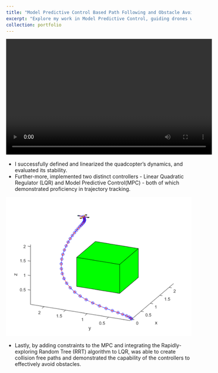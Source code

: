 ```yaml
---
title: "Model Predictive Control Based Path Following and Obstacle Avoidance for a Drone"
excerpt: "Explore my work in Model Predictive Control, guiding drones with advanced path following and obstacle avoidance capabilities<br/><img src='/images/drone_frame.png'>"
collection: portfolio
---
```

<!-- <video width="560" height="315" controls>
  <source src="/images/drone_vid.mp4" type="video/mp4">
</video> -->
<center>
  <video width="560" height="315" controls>
    <source src="/images/drone_vid.mp4" type="video/mp4">
  </video>
</center>

* I successfully defined and linearized the quadcopter’s dynamics, and evaluated its stability. 
* Further-more, implemented two distinct controllers - Linear Quadratic Regulator (LQR) and Model Predictive Control(MPC) - both of which demonstrated proficiency in trajectory  tracking. 

![Trajectory of Drone](images/obstacle_avoidance_traj.png)


* Lastly, by adding constraints to the MPC and integrating the Rapidly-exploring Random Tree (RRT) algorithm to LQR, was able to create collision free paths and demonstrated the capability of the controllers to effectively avoid obstacles.
